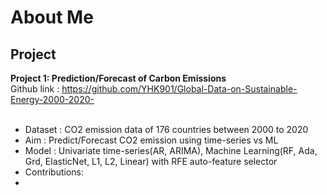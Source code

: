 # About Me

## Project

**Project 1: Prediction/Forecast of Carbon Emissions** <br>
Github link : https://github.com/YHK901/Global-Data-on-Sustainable-Energy-2000-2020- <br><br>
- Dataset : CO2 emission data of 176 countries between 2000 to 2020
- Aim : Predict/Forecast CO2 emission using time-series vs ML
- Model : Univariate time-series(AR, ARIMA), Machine Learning(RF, Ada, Grd, ElasticNet, L1, L2, Linear) with RFE auto-feature selector
- Contributions:
- 



